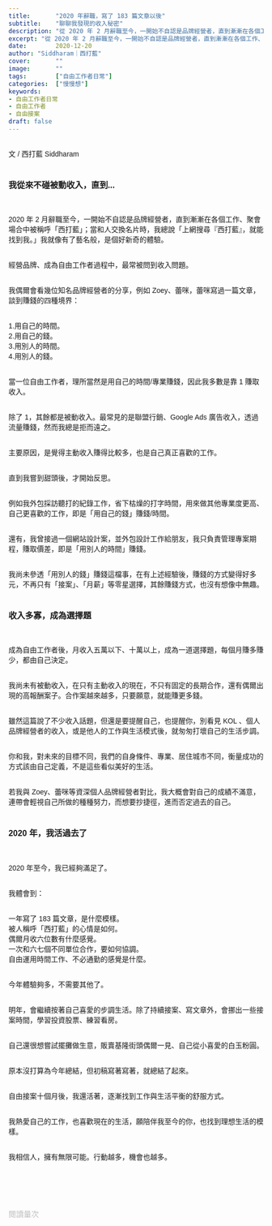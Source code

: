 ```yaml
---
title:       "2020 年辭職，寫了 183 篇文章以後"
subtitle:    "聊聊我發現的收入秘密"
description: "從 2020 年 2 月辭職至今，一開始不自認是品牌經營者，直到漸漸在各個工作、聚會場合中被稱呼「西打藍」；當和人交換名片時，我總說「上網搜尋『西打藍』，就能找到我。」我就像有了藝名般，是個好新奇的體驗..."
excerpt: "從 2020 年 2 月辭職至今，一開始不自認是品牌經營者，直到漸漸在各個工作、聚會場合中被稱呼「西打藍」；當和人交換名片時，我總說「上網搜尋『西打藍』，就能找到我。」我就像有了藝名般，是個好新奇的體驗..."
date:        2020-12-20
author: "Siddharam｜西打藍"
cover:       ""
image:       ""
tags:        ["自由工作者日常"]
categories:  ["慢慢想"]
keywords:
- 自由工作者日常
- 自由工作者
- 自由接案
draft: false
---
```


<article style="font-family: 'Noto Sans TC', '微軟正黑體', sans-serif; font-weight: 300;">

<br>文 / 西打藍 Siddharam<br><br>

<h3 class="article-h1-color">我從來不碰被動收入，直到...</h3><br>

2020 年 2 月辭職至今，一開始不自認是品牌經營者，直到漸漸在各個工作、聚會場合中被稱呼「西打藍」；當和人交換名片時，我總說「上網搜尋『西打藍』，就能找到我。」我就像有了藝名般，是個好新奇的體驗。<br><br>

經營品牌、成為自由工作者過程中，最常被問到收入問題。<br><br>

我偶爾會看幾位知名品牌經營者的分享，例如 Zoey、蕾咪，蕾咪寫過一篇文章，談到賺錢的四種境界：<br><br>

1.用自己的時間。<br>
2.用自己的錢。<br>
3.用別人的時間。<br>
4.用別人的錢。<br><br>

當一位自由工作者，理所當然是用自己的時間/專業賺錢，因此我多數是靠 1 賺取收入。<br><br>

除了 1，其餘都是被動收入。最常見的是聯盟行銷、Google Ads 廣告收入，透過流量賺錢，然而我總是拒而遠之。<br><br>

主要原因，是覺得主動收入賺得比較多，也是自己真正喜歡的工作。<br><br>

直到我嘗到甜頭後，才開始反思。<br><br>

例如我外包採訪聽打的紀錄工作，省下枯燥的打字時間，用來做其他專業度更高、自己更喜歡的工作，即是「用自己的錢」賺錢/時間。<br><br>

還有，我曾接過一個網站設計案，並外包設計工作給朋友，我只負責管理專案期程，賺取價差，即是「用別人的時間」賺錢。<br><br>

我尚未參透「用別人的錢」賺錢這檔事，在有上述經驗後，賺錢的方式變得好多元，不再只有「接案」、「月薪」等零星選擇，其餘賺錢方式，也沒有想像中無趣。<br><br>

<h3 class="article-h1-color">收入多寡，成為選擇題</h3><br>

成為自由工作者後，月收入五萬以下、十萬以上，成為一道選擇題，每個月賺多賺少，都由自己決定。<br><br>

我尚未有被動收入，在只有主動收入的現在，不只有固定的長期合作，還有偶爾出現的高報酬案子。合作案越來越多，只要願意，就能賺更多錢。<br><br>

雖然這篇說了不少收入話題，但還是要提醒自己，也提醒你，別看見 KOL 、個人品牌經營者的收入，或是他人的工作與生活模式後，就匆匆打壞自己的生活步調。<br><br>

你和我，對未來的目標不同，我們的自身條件、專業、居住城市不同，衡量成功的方式該由自己定義，不是這些看似美好的生活。<br><br>

若我與 Zoey、蕾咪等資深個人品牌經營者對比，我大概會對自己的成績不滿意，連帶會輕視自己所做的種種努力，而想要抄捷徑，進而否定過去的自己。<br><br>


<h3 class="article-h1-color">2020 年，我活過去了</h3><br>

2020 年至今，我已經夠滿足了。<br><br>

我體會到：<br><br>

一年寫了 183 篇文章，是什麼模樣。<br>
被人稱呼「西打藍」的心情是如何。<br>
偶爾月收六位數有什麼感覺。<br>
一次和六七個不同單位合作，要如何協調。<br>
自由運用時間工作、不必通勤的感覺是什麼。<br><br>

今年體驗夠多，不需要其他了。<br><br>

明年，會繼續按著自己喜愛的步調生活。除了持續接案、寫文章外，會挪出一些接案時間，學習投資股票、練習看房。<br><br>

自己還很想嘗試擺攤做生意，販賣基隆街頭偶爾一見、自己從小喜愛的白玉粉圓。<br><br>

原本沒打算為今年總結，但初稿寫著寫著，就總結了起來。<br><br>

自由接案十個月後，我還活著，逐漸找到工作與生活平衡的舒服方式。<br><br>

我熱愛自己的工作，也喜歡現在的生活，願陪伴我至今的你，也找到理想生活的模樣。<br><br>

我相信人，擁有無限可能。行動越多，機會也越多。<br><br>

<br><br><br>

</article>

<div style="color: #bfbfbf; font-size: 15px;" id="busuanzi_container_page_pv">
  閱讀量<span id="busuanzi_value_page_pv"></span>次
</div>

<script src="../../js/post.js"></script>




